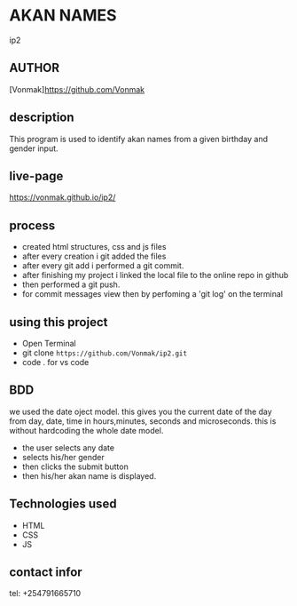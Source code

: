 # AKAN NAMES

ip2

## AUTHOR

[Vonmak]https://github.com/Vonmak

## description

This program is used to identify akan names from a given birthday and gender input.

## live-page

https://vonmak.github.io/ip2/

## process

- created html structures, css and js files
- after every creation i git added the files
- after every git add i performed a git commit.
- after finishing my project i linked the local file to the online repo in github
- then performed a git push.
- for commit messages view then by perfoming a 'git log' on the terminal

## using this project

- Open Terminal
- git clone `https://github.com/Vonmak/ip2.git`
- code . for vs code

## BDD

we used the date oject model.
this gives you the current date of the day from day, date, time in hours,minutes, seconds and microseconds.
this is without hardcoding the whole date model.

- the user selects any date
- selects his/her gender
- then clicks the submit button
- then his/her akan name is displayed.

## Technologies used

- HTML
- CSS
- JS

## contact infor

tel: +254791665710
